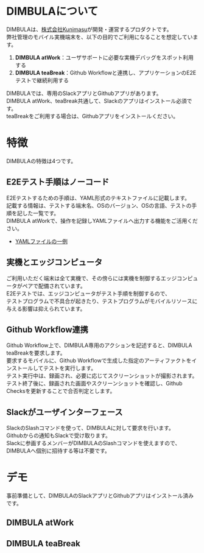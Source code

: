 # DIMBULAについて

DIMBULAは、[株式会社Kunimasu](https://kunimasu.com/)が開発・運営するプロダクトです。<br />
弊社管理のモバイル実機端末を、以下の目的でご利用になることを想定しています。

1. **DIMBULA atWork**：ユーザサポートに必要な実機デバッグをスポット利用する
2. **DIMBULA teaBreak**：Github Workflowと連携し、アプリケーションのE2Eテストで継続利用する

DIMBULAでは、専用のSlackアプリとGithubアプリがあります。<br />
DIMBULA atWork、teaBreak共通して、Slackのアプリはインストール必須です。<br />
teaBreakをご利用する場合は、Githubアプリをインストールください。

# 特徴

DIMBULAの特徴は4つです。

## E2Eテスト手順はノーコード

E2Eテストするための手順は、YAML形式のテキストファイルに記載します。  
記載する情報は、テストする端末名、OSのバージョン、OSの言語、テストの手順を記した一覧です。  
DIMBULA atWorkで、操作を記録しYAMLファイルへ出力する機能をご活用ください。

 * [YAMLファイルの一例](https://github.com/DIMBULA-dev/simple-tap-text-input)

## 実機とエッジコンピュータ

ご利用いただく端末は全て実機で、その傍らには実機を制御するエッジコンピュータがペアで配備されています。<br />
E2Eテストでは、エッジコンピュータがテスト手順を制御するので、<br />
テストプログラムで不具合が起きたり、テストプログラムがモバイルリソースに与える影響は抑えられています。

## Github Workflow連携

Github Workflow上で、DIMBULA専用のアクションを記述すると、DIMBULA teaBreakを要求します。<br />
要求するモバイルに、Github Workflowで生成した指定のアーティファクトをインストールしてテストを実行します。<br />
テスト実行中は、録画され、必要に応じてスクリーンショットが撮影されます。<br />
テスト終了後に、録画された画面やスクリーンショットを確認し、Github Checksを更新することで合否判定とします。

## Slackがユーザインターフェース

SlackのSlashコマンドを使って、DIMBULAに対して要求を行います。<br />
Githubからの通知もSlackで受け取ります。<br />
Slackに参画するメンバーがDIMBULAのSlashコマンドを使えますので、DIMBULAへ個別に招待する等は不要です。

# デモ

事前準備として、DIMBULAのSlackアプリとGithubアプリはインストール済みです。

## DIMBULA atWork

## DIMBULA teaBreak
